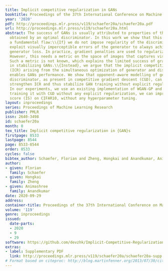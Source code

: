 ```yaml
---
title: Implicit competitive regularization in GANs
booktitle: Proceedings of the 37th International Conference on Machine Learning
year: '2020'
pdf: http://proceedings.mlr.press/v119/schaefer20a/schaefer20a.pdf
url: http://proceedings.mlr.press/v119/schaefer20a.html
abstract: The success of GANs is usually attributed to properties of the divergence
  obtained by an optimal discriminator. In this work we show that this approach has
  a fundamental flaw:\\{If} we do not impose regularity of the discriminator, it can
  exploit visually imperceptible errors of the generator to always achieve the maximal
  generator loss. In practice, gradient penalties are used to regularize the discriminator.
  However, this needs a metric on the space of images that captures visual similarity.
  Such a metric is not known, which explains the limited success of gradient penalties
  in stabilizing GANs.\\{Instead}, we argue that the implicit competitive regularization
  (ICR) arising from the simultaneous optimization of generator and discriminator
  enables GANs performance. We show that opponent-aware modelling of generator and
  discriminator, as present in competitive gradient descent (CGD), can significantly
  strengthen ICR and thus stabilize GAN training without explicit regularization.
  In our experiments, we use an existing implementation of WGAN-GP and show that by
  training it with CGD without any explicit regularization, we can improve the inception
  score (IS) on CIFAR10, without any hyperparameter tuning.
layout: inproceedings
series: Proceedings of Machine Learning Research
publisher: PMLR
issn: 2640-3498
id: schaefer20a
month: 0
tex_title: Implicit competitive regularization in {GAN}s
firstpage: 8533
lastpage: 8544
page: 8533-8544
order: 8533
cycles: false
bibtex_author: Schaefer, Florian and Zheng, Hongkai and Anandkumar, Animashree
author:
- given: Florian
  family: Schaefer
- given: Hongkai
  family: Zheng
- given: Animashree
  family: Anandkumar
date: 2020-09-29
address: 
container-title: Proceedings of the 37th International Conference on Machine Learning
volume: '119'
genre: inproceedings
issued:
  date-parts:
  - 2020
  - 9
  - 29
software: https://github.com/devzhk/Implicit-Competitive-Regularization
extras:
- label: Supplementary PDF
  link: http://proceedings.mlr.press/v119/schaefer20a/schaefer20a-supp.pdf
# Format based on citeproc: http://blog.martinfenner.org/2013/07/30/citeproc-yaml-for-bibliographies/
---
```

